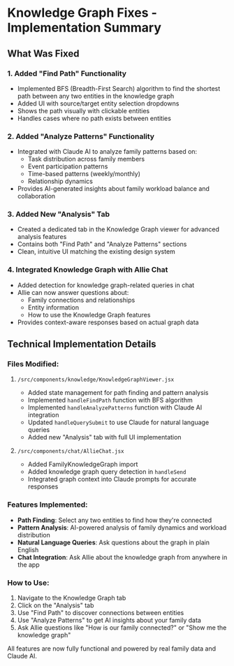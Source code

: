 # Knowledge Graph Fixes - Implementation Summary

## What Was Fixed

### 1. Added "Find Path" Functionality
- Implemented BFS (Breadth-First Search) algorithm to find the shortest path between any two entities in the knowledge graph
- Added UI with source/target entity selection dropdowns
- Shows the path visually with clickable entities
- Handles cases where no path exists between entities

### 2. Added "Analyze Patterns" Functionality  
- Integrated with Claude AI to analyze family patterns based on:
  - Task distribution across family members
  - Event participation patterns
  - Time-based patterns (weekly/monthly)
  - Relationship dynamics
- Provides AI-generated insights about family workload balance and collaboration

### 3. Added New "Analysis" Tab
- Created a dedicated tab in the Knowledge Graph viewer for advanced analysis features
- Contains both "Find Path" and "Analyze Patterns" sections
- Clean, intuitive UI matching the existing design system

### 4. Integrated Knowledge Graph with Allie Chat
- Added detection for knowledge graph-related queries in chat
- Allie can now answer questions about:
  - Family connections and relationships
  - Entity information
  - How to use the Knowledge Graph features
- Provides context-aware responses based on actual graph data

## Technical Implementation Details

### Files Modified:
1. `/src/components/knowledge/KnowledgeGraphViewer.jsx`
   - Added state management for path finding and pattern analysis
   - Implemented `handleFindPath` function with BFS algorithm
   - Implemented `handleAnalyzePatterns` function with Claude AI integration
   - Updated `handleQuerySubmit` to use Claude for natural language queries
   - Added new "Analysis" tab with full UI implementation

2. `/src/components/chat/AllieChat.jsx`
   - Added FamilyKnowledgeGraph import
   - Added knowledge graph query detection in `handleSend`
   - Integrated graph context into Claude prompts for accurate responses

### Features Implemented:
- **Path Finding**: Select any two entities to find how they're connected
- **Pattern Analysis**: AI-powered analysis of family dynamics and workload distribution
- **Natural Language Queries**: Ask questions about the graph in plain English
- **Chat Integration**: Ask Allie about the knowledge graph from anywhere in the app

### How to Use:
1. Navigate to the Knowledge Graph tab
2. Click on the "Analysis" tab
3. Use "Find Path" to discover connections between entities
4. Use "Analyze Patterns" to get AI insights about your family data
5. Ask Allie questions like "How is our family connected?" or "Show me the knowledge graph"

All features are now fully functional and powered by real family data and Claude AI.